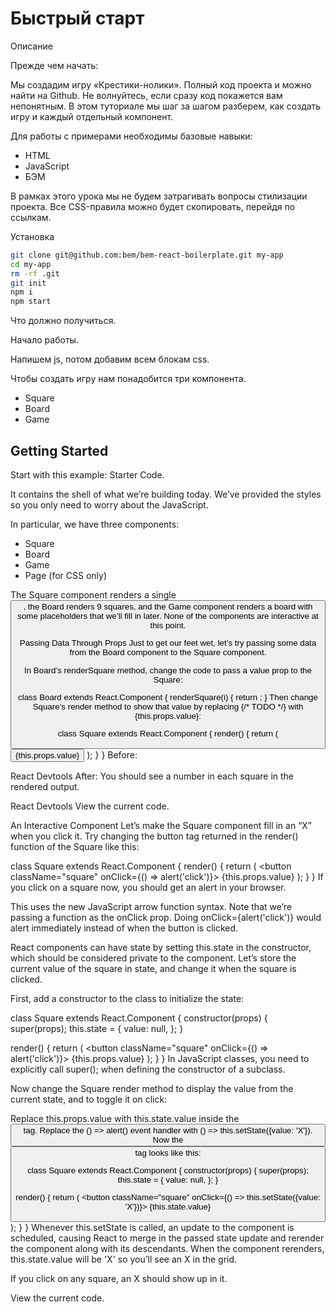 # Быстрый старт

Описание 

Прежде чем начать:

Мы создадим игру «Крестики-нолики». Полный код проекта и можно найти на Github. Не волнуйтесь, если сразу код покажется вам непонятным. В этом туториале мы шаг за шагом разберем, как создать игру и каждый отдельный компонент.

Для работы с примерами необходимы базовые навыки:

* HTML
* JavaScript
* БЭМ

В рамках этого урока мы не будем затрагивать вопросы стилизации проекта. Все CSS-правила можно будет скопировать, перейдя по ссылкам.

Установка

```sh
git clone git@github.com:bem/bem-react-boilerplate.git my-app
cd my-app
rm -rf .git
git init
npm i
npm start
```



Что должно получиться.

Начало работы.

Напишем js, потом добавим всем блокам css. 

Чтобы создать игру нам понадобится три компонента.
* Square
* Board
* Game




## Getting Started

Start with this example: Starter Code.

It contains the shell of what we’re building today. We’ve provided the styles so you only need to worry about the JavaScript.

In particular, we have three components:

* Square
* Board
* Game
* Page (for CSS only)

The Square component renders a single <button>, the Board renders 9 squares, and the Game component renders a board with some placeholders that we’ll fill in later. None of the components are interactive at this point.


Passing Data Through Props
Just to get our feet wet, let’s try passing some data from the Board component to the Square component.

In Board’s renderSquare method, change the code to pass a value prop to the Square:

class Board extends React.Component {
  renderSquare(i) {
    return <Square value={i} />;
  }
Then change Square’s render method to show that value by replacing {/* TODO */} with {this.props.value}:

class Square extends React.Component {
  render() {
    return (
      <button className="square">
        {this.props.value}
      </button>
    );
  }
}
Before:

React Devtools
After: You should see a number in each square in the rendered output.

React Devtools
View the current code.

An Interactive Component
Let’s make the Square component fill in an “X” when you click it. Try changing the button tag returned in the render() function of the Square like this:

class Square extends React.Component {
  render() {
    return (
      <button className="square" onClick={() => alert('click')}>
        {this.props.value}
      </button>
    );
  }
}
If you click on a square now, you should get an alert in your browser.

This uses the new JavaScript arrow function syntax. Note that we’re passing a function as the onClick prop. Doing onClick={alert('click')} would alert immediately instead of when the button is clicked.

React components can have state by setting this.state in the constructor, which should be considered private to the component. Let’s store the current value of the square in state, and change it when the square is clicked.

First, add a constructor to the class to initialize the state:

class Square extends React.Component {
  constructor(props) {
    super(props);
    this.state = {
      value: null,
    };
  }

  render() {
    return (
      <button className="square" onClick={() => alert('click')}>
        {this.props.value}
      </button>
    );
  }
}
In JavaScript classes, you need to explicitly call super(); when defining the constructor of a subclass.

Now change the Square render method to display the value from the current state, and to toggle it on click:

Replace this.props.value with this.state.value inside the <button> tag.
Replace the () => alert() event handler with () => this.setState({value: 'X'}).
Now the <button> tag looks like this:

class Square extends React.Component {
  constructor(props) {
    super(props);
    this.state = {
      value: null,
    };
  }

  render() {
    return (
      <button className="square" onClick={() => this.setState({value: 'X'})}>
        {this.state.value}
      </button>
    );
  }
}
Whenever this.setState is called, an update to the component is scheduled, causing React to merge in the passed state update and rerender the component along with its descendants. When the component rerenders, this.state.value will be 'X' so you’ll see an X in the grid.

If you click on any square, an X should show up in it.

View the current code.

